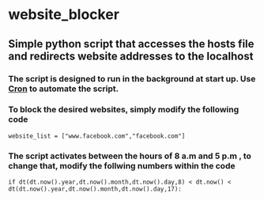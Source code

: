 # website_blocker
## Simple python script that accesses the hosts file and redirects website addresses to the localhost
### The script is designed to run in the background at start up. Use [Cron](http://www.jessicayung.com/automate-running-a-script-using-crontab/) to automate the script.
### To block the desired websites, simply modify the following code
```
website_list = ["www.facebook.com","facebook.com"]
```
### The script activates between the hours of 8 a.m and 5 p.m , to change that, modify the follwing numbers within the code
```
if dt(dt.now().year,dt.now().month,dt.now().day,8) < dt.now() < dt(dt.now().year,dt.now().month,dt.now().day,17):
```



